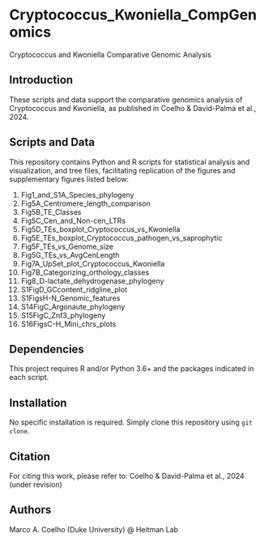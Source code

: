 # Cryptococcus_Kwoniella_CompGenomics
Cryptococcus and Kwoniella Comparative Genomic Analysis

## Introduction
These scripts and data support the comparative genomics analysis of Cryptococcus and Kwoniella, as published in Coelho & David-Palma et al., 2024.

## Scripts and Data
This repository contains Python and R scripts for statistical analysis and visualization, and tree files, facilitating replication of the figures and supplementary figures listed below:

1. Fig1_and_S1A_Species_phylogeny
2. Fig5A_Centromere_length_comparison
3. Fig5B_TE_Classes
4. Fig5C_Cen_and_Non-cen_LTRs
5. Fig5D_TEs_boxplot_Cryptococcus_vs_Kwoniella
6. Fig5E_TEs_boxplot_Cryptococcus_pathogen_vs_saprophytic
7. Fig5F_TEs_vs_Genome_size
8. Fig5G_TEs_vs_AvgCenLength
9. Fig7A_UpSet_plot_Cryptococcus_Kwoniella
10. Fig7B_Categorizing_orthology_classes
11. Fig8_D-lactate_dehydrogenase_phylogeny
12. S1FigD_GCcontent_ridgline_plot
13. S1FigsH-N_Genomic_features
14. S14FigC_Argonaute_phylogeny
15. S15FigC_Znf3_phylogeny
16. S16FigsC-H_Mini_chrs_plots

## Dependencies
This project requires R and/or Python 3.6+ and the packages indicated in each script.

## Installation
No specific installation is required. Simply clone this repository using `git clone`.

## Citation
For citing this work, please refer to:
Coelho & David-Palma et al., 2024 (under revision)

## Authors
Marco A. Coelho (Duke University) @ Heitman Lab
